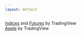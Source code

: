 ```yaml
---
layout: default
---
```

<!-- TradingView Widget BEGIN -->
<div class="tradingview-widget-container">
  <div class="tradingview-widget-container__widget"></div>
  <div class="tradingview-widget-copyright"><a href="https://www.tradingview.com/markets/indices/" rel="noopener" target="_blank"><span class="blue-text">Indices</span></a> <span class="blue-text">and</span> <a href="https://www.tradingview.com/markets/futures/" rel="noopener" target="_blank"><span class="blue-text">Futures</span></a> by TradingView</div>
  <script type="text/javascript" src="https://s3.tradingview.com/external-embedding/embed-widget-market-quotes.js" async>
  {
  "width": 770,
  "height": "500",
  "symbolsGroups": [
    {
      "name": "Indices",
      "originalName": "Indices",
      "symbols": [
        {
          "name": "FOREXCOM:SPXUSD",
          "displayName": "S&P 500"
        },
        {
          "name": "FOREXCOM:NSXUSD",
          "displayName": "Nasdaq 100"
        },
        {
          "name": "FOREXCOM:DJI",
          "displayName": "Dow 30"
        },
        {
          "name": "FOREXCOM:US2000",
          "displayName": "Russell 2000"
        },
        {
          "name": "SSE:000300",
          "displayName": "CSI 300"
        },
        {
          "name": "HSI:HSI",
          "displayName": "Hang Seng Index"
        },
        {
          "name": "FOREXCOM:EU50",
          "displayName": "EU 50"
        }
      ]
    },
    {
      "name": "Futures",
      "originalName": "Futures",
      "symbols": [
        {
          "name": "COMEX:GC1!",
          "displayName": "Gold"
        },
        {
          "name": "NYMEX:CL1!",
          "displayName": "Crude Oil"
        }
      ]
    }
  ],
  "showSymbolLogo": true,
  "colorTheme": "dark",
  "isTransparent": false,
  "locale": "en"
}
  </script>
</div>
<!-- TradingView Widget END -->

<!-- TradingView Widget BEGIN -->
<div class="tradingview-widget-container">
  <div id="tradingview_90856"></div>
  <div class="tradingview-widget-copyright"><a href="https://www.tradingview.com/symbols/AAPL/" rel="noopener" target="_blank"><span class="blue-text">Apple</span></a> by TradingView</div>
  <script type="text/javascript" src="https://s3.tradingview.com/tv.js"></script>
  <script type="text/javascript">
  new TradingView.MediumWidget(
  {
  "symbols": [
    [
      "Apple",
      "AAPL"
    ],
    [
      "Microsoft",
      "MSFT"
    ],
    [
      "Alphabet",
      "NASDAQ:GOOG|12M"
    ],
    [
      "Amazon",
      "NASDAQ:AMZN|12M"
    ],
    [
      "Tesla",
      "NASDAQ:TSLA|12M"
    ],
    [
      "Meta",
      "NASDAQ:FB|12M"
    ],
    [
      "Nvidia",
      "NASDAQ:NVDA|12M"
    ],
    [
      "Disney",
      "NYSE:DIS|12M"
    ],
    [
      "Costco",
      "NASDAQ:COST|12M"
    ],
    [
      "Netflix",
      "NASDAQ:NFLX|12M"
    ],
    [
      "Visa",
      "NYSE:V|12M"
    ],
    [
      "KKR",
      "NYSE:KKR|12M"
    ],
    [
      "Pfizer",
      "NYSE:PFE|12M"
    ],
    [
      "JP Morgan",
      "NYSE:JPM|12M"
    ],
    [
      "P&G",
      "NYSE:PG|12M"
    ]
  ],
  "chartOnly": false,
  "width": 1000,
  "height": 400,
  "locale": "en",
  "colorTheme": "dark",
  "gridLineColor": "rgba(240, 243, 250, 0)",
  "fontColor": "#787B86",
  "isTransparent": false,
  "autosize": false,
  "showFloatingTooltip": true,
  "showVolume": false,
  "scalePosition": "no",
  "scaleMode": "Normal",
  "fontFamily": "Trebuchet MS, sans-serif",
  "noTimeScale": false,
  "chartType": "area",
  "lineColor": "#2962FF",
  "bottomColor": "rgba(41, 98, 255, 0)",
  "topColor": "rgba(41, 98, 255, 0.3)",
  "container_id": "tradingview_90856"
}
  );
  </script>
</div>
<!-- TradingView Widget END -->

<script type="text/javascript" src="https://files.coinmarketcap.com/static/widget/coinPriceBlock.js"></script><div id="coinmarketcap-widget-coin-price-block" coins="1,1027,74,5994,7083,1839" currency="USD" theme="dark" transparent="false" show-symbol-logo="true"></div>

